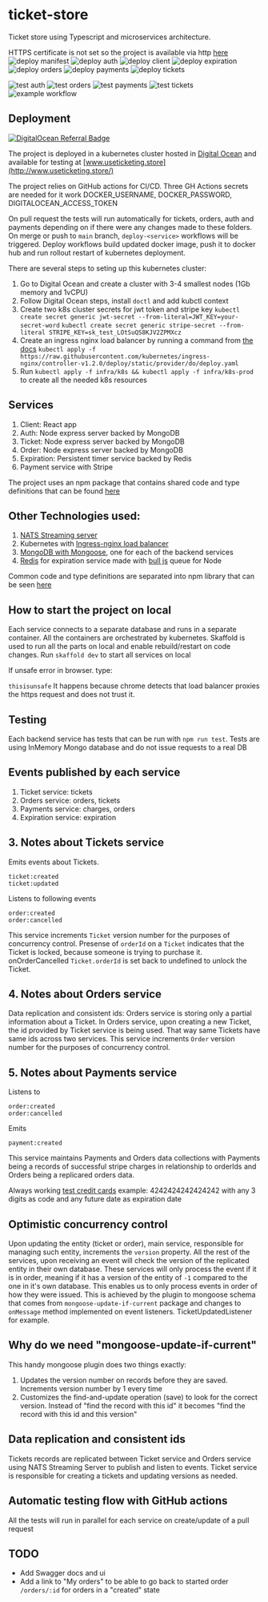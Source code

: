 # ticket-store

Ticket store using Typescript and microservices architecture.

HTTPS certificate is not set so the project is available via http [here](http://www.useticketing.store/)
![deploy manifest](https://github.com/github/docs/actions/workflows/deploy-manifest.yaml/badge.svg)
![deploy auth](https://github.com/github/docs/actions/workflows/deploy-auth.yaml/badge.svg)
![deploy client](https://github.com/github/docs/actions/workflows/deploy-client.yaml/badge.svg)
![deploy expiration](https://github.com/github/docs/actions/workflows/deploy-expiration.yaml/badge.svg)
![deploy orders](https://github.com/github/docs/actions/workflows/deploy-orders.yaml/badge.svg)
![deploy payments](https://github.com/github/docs/actions/workflows/deploy-payments.yaml/badge.svg)
![deploy tickets](https://github.com/github/docs/actions/workflows/deploy-tickets.yaml/badge.svg)

![test auth](https://github.com/github/docs/actions/workflows/test-auth.yml/badge.svg)
![test orders](https://github.com/github/docs/actions/workflows/test-orders.yaml/badge.svg)
![test payments](https://github.com/github/docs/actions/workflows/test-payments.yaml/badge.svg)
![test tickets](https://github.com/github/docs/actions/workflows/test-tickets.yaml/badge.svg)
![example workflow](https://github.com/arstrel/ticket-store/actions/workflows/deploy-manifest/badge.svg)

## Deployment

[![DigitalOcean Referral Badge](https://web-platforms.sfo2.cdn.digitaloceanspaces.com/WWW/Badge%201.svg)](https://www.digitalocean.com/?refcode=c772a2948f16&utm_campaign=Referral_Invite&utm_medium=Referral_Program&utm_source=badge)

The project is deployed in a kubernetes cluster hosted in [Digital Ocean](https://www.digitalocean.com/products/kubernetes) and available for testing at [www.useticketing.store](http://www.useticketing.store/)

The project relies on GitHub actions for CI/CD.
Three GH Actions secrets are needed for it work DOCKER_USERNAME, DOCKER_PASSWORD, DIGITALOCEAN_ACCESS_TOKEN

On pull request the tests will run automatically for tickets, orders, auth and payments depending on if there were any changes made to these folders.
On merge or push to `main` branch, `deploy-<service>` workflows will be triggered.
Deploy workflows build updated docker image, push it to docker hub and run rollout restart of kubernetes deployment.

There are several steps to seting up this kubernetes cluster:

1. Go to Digital Ocean and create a cluster with 3-4 smallest nodes (1Gb memory and 1vCPU)
2. Follow Digital Ocean steps, install `doctl` and add kubctl context
3. Create two k8s cluster secrets for jwt token and stripe key
   `kubectl create secret generic jwt-secret --from-literal=JWT_KEY=your-secret-word`
   `kubectl create secret generic stripe-secret --from-literal STRIPE_KEY=sk_test_LOtSuQS8KJV2ZPMXcz`
4. Create an ingress nginx load balancer by running a command from [the docs](https://kubernetes.github.io/ingress-nginx/deploy/#digital-ocean)
   `kubectl apply -f https://raw.githubusercontent.com/kubernetes/ingress-nginx/controller-v1.2.0/deploy/static/provider/do/deploy.yaml`
5. Run `kubectl apply -f infra/k8s && kubectl apply -f infra/k8s-prod` to create all the needed k8s resources

## Services

1. Client: React app
2. Auth: Node express server backed by MongoDB
3. Ticket: Node express server backed by MongoDB
4. Order: Node express server backed by MongoDB
5. Expiration: Persistent timer service backed by Redis
6. Payment service with Stripe

The project uses an npm package that contains shared code and type definitions that can be found [here](https://www.npmjs.com/package/@sbsoftworks/gittix-common)

## Other Technologies used:

1. [NATS Streaming server](https://docs.nats.io/)
2. Kubernetes with [Ingress-nginx load balancer](https://kubernetes.github.io/ingress-nginx/deploy/#digital-ocean)
3. [MongoDB with Mongoose](https://mongoosejs.com/docs/index.html), one for each of the backend services
4. [Redis](https://redis.io/) for expiration service made with [bull js](https://www.npmjs.com/package/bull) queue for Node

Common code and type definitions are separated into npm library that can be seen [here](https://github.com/arstrel/sbsoftworks-gittix-common)

## How to start the project on local

Each service connects to a separate database and runs in a separate container. All the containers are orchestrated by kubernetes.
Skaffold is used to run all the parts on local and enable rebuild/restart on code changes.
Run `skaffold dev` to start all services on local

If unsafe error in browser. type:

`thisisunsafe`
It happens because chrome detects that load balancer proxies the https request and does not trust it.

## Testing

Each backend service has tests that can be run with `npm run test`.
Tests are using InMemory Mongo database and do not issue requests to a real DB

## Events published by each service

1. Ticket service: tickets
2. Orders service: orders, tickets
3. Payments service: charges, orders
4. Expiration service: expiration

## 3. Notes about Tickets service

Emits events about Tickets.

```
ticket:created
ticket:updated
```

Listens to following events

```
order:created
order:cancelled
```

This service increments `Ticket` version number for the purposes of concurrency control.
Presense of `orderId` on a `Ticket` indicates that the Ticket is locked, because someone is trying to purchase it. onOrderCancelled `Ticket.orderId` is set back to undefined to unlock the Ticket.

## 4. Notes about Orders service

Data replication and consistent ids: Orders service is storing only a partial information about a Ticket. In Orders service, upon creating a new Ticket, the id provided by Ticket service is being used. That way same Tickets have same ids across two services.
This service increments `Order` version number for the purposes of concurrency control.

## 5. Notes about Payments service

Listens to

```
order:created
order:cancelled
```

Emits

```
payment:created
```

This service maintains Payments and Orders data collections with Payments being a records of successful stripe charges in relationship to orderIds
and Orders being a replicared orders data.

Always working [test credit cards](https://stripe.com/docs/testing)
example: 4242424242424242 with any 3 digits as code and any future date as expiration date

## Optimistic concurrency control

Upon updating the entity (ticket or order), main service, responsible for managing such entity, increments the `version` property. All the rest of the services, upon receiving an event will check the version of the replicated entity in their own database. These services will only process the event if it is in order, meaning if it has a version of the entity of `-1` compared to the one in it's own database.
This enables us to only process events in order of how they were issued.
This is achieved by the plugin to mongoose schema that comes from `mongoose-update-if-current` package and changes to `onMessage` method implemented on event listeners. TicketUpdatedListener for example.

## Why do we need "mongoose-update-if-current"

This handy mongoose plugin does two things exactly:

1. Updates the version number on records before they are saved. Increments version number by 1 every time
2. Customizes the find-and-update operation (save) to look for the correct version. Instead of "find the record with this id" it becomes "find the record with this id and this version"

## Data replication and consistent ids

Tickets records are replicated between Ticket service and Orders service using NATS Streaming Server to publish and listen to events.
Ticket service is responsible for creating a tickets and updating versions as needed.

## Automatic testing flow with GitHub actions

All the tests will run in parallel for each service on create/update of a pull request

## TODO

- Add Swagger docs and ui
- Add a link to "My orders" to be able to go back to started order `/orders/:id` for orders in a "created" state
